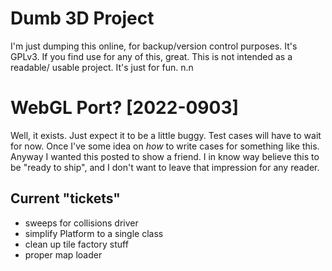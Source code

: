 # Dumb 3D Project
I'm just dumping this online, for backup/version control purposes. It's GPLv3.
If you find use for any of this, great. This is not intended as a readable/
usable project. It's just for fun. n.n

# WebGL Port? \[2022-0903\]
Well, it exists. Just expect it to be a little buggy.
Test cases will have to wait for now. Once I've some idea on *how* to write cases for something like this. Anyway I wanted this posted to show a friend. I in know way believe this to be "ready to ship", and I don't want to leave that impression for any reader.

## Current "tickets"
- sweeps for collisions driver
- simplify Platform to a single class
- clean up tile factory stuff
- proper map loader

